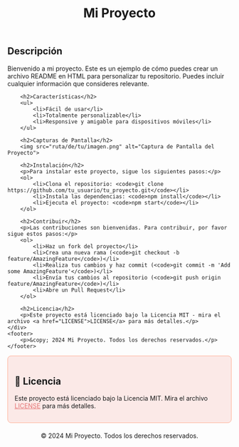 
<body>
    <header>
        <h1>Mi Proyecto</h1>
    </header>
    <div class="content">
        <h2>Descripción</h2>
        <p>Bienvenido a mi proyecto. Este es un ejemplo de cómo puedes crear un archivo README en HTML para personalizar tu repositorio. Puedes incluir cualquier información que consideres relevante.</p>

        <h2>Características</h2>
        <ul>
            <li>Fácil de usar</li>
            <li>Totalmente personalizable</li>
            <li>Responsive y amigable para dispositivos móviles</li>
        </ul>

        <h2>Capturas de Pantalla</h2>
        <img src="ruta/de/tu/imagen.png" alt="Captura de Pantalla del Proyecto">

        <h2>Instalación</h2>
        <p>Para instalar este proyecto, sigue los siguientes pasos:</p>
        <ol>
            <li>Clona el repositorio: <code>git clone https://github.com/tu_usuario/tu_proyecto.git</code></li>
            <li>Instala las dependencias: <code>npm install</code></li>
            <li>Ejecuta el proyecto: <code>npm start</code></li>
        </ol>

        <h2>Contribuir</h2>
        <p>Las contribuciones son bienvenidas. Para contribuir, por favor sigue estos pasos:</p>
        <ol>
            <li>Haz un fork del proyecto</li>
            <li>Crea una nueva rama (<code>git checkout -b feature/AmazingFeature</code>)</li>
            <li>Realiza tus cambios y haz commit (<code>git commit -m 'Add some AmazingFeature'</code>)</li>
            <li>Envía tus cambios al repositorio (<code>git push origin feature/AmazingFeature</code>)</li>
            <li>Abre un Pull Request</li>
        </ol>

        <h2>Licencia</h2>
        <p>Este proyecto está licenciado bajo la Licencia MIT - mira el archivo <a href="LICENSE">LICENSE</a> para más detalles.</p>
    </div>
    <footer>
        <p>&copy; 2024 Mi Proyecto. Todos los derechos reservados.</p>
    </footer>
</body>
</html>


<div style="background-color:#fbe9e7; padding:15px; border-radius:8px; border: 1px solid #ffab91;">
    <h2>📜 Licencia</h2>
    <p>Este proyecto está licenciado bajo la Licencia MIT. Mira el archivo <a href="LICENSE" style="color: #e57373;">LICENSE</a> para más detalles.</p>
</div>

<footer align="center" style="margin-top:20px;">
    &copy; 2024 Mi Proyecto. Todos los derechos reservados.
</footer>



